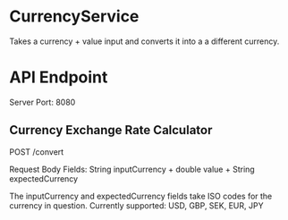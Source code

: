 # CurrencyService

Takes a currency + value input and converts it into a a different currency.

# API Endpoint

Server Port: 8080

## Currency Exchange Rate Calculator

POST /convert

Request Body Fields:
String inputCurrency + double value + String expectedCurrency

The inputCurrency and expectedCurrency fields take ISO codes for the currency in question.
Currently supported: USD, GBP, SEK, EUR, JPY

